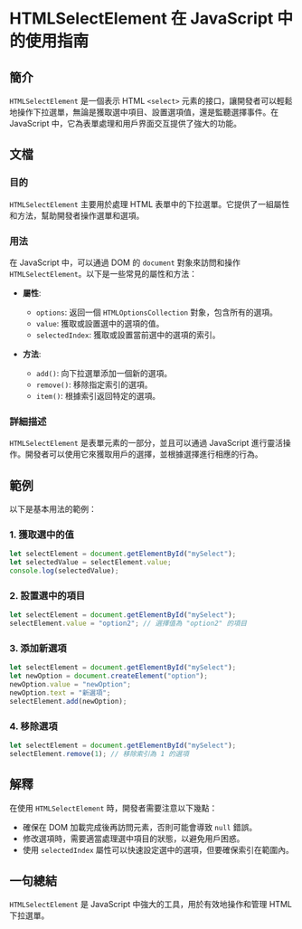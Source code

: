 <!--
Meta Description: # HTMLSelectElement 在 JavaScript 中的使用指南 ## 簡介 `HTMLSelectElement` 是一個表示 HTML `<select>` 元素的接口，讓開發者可以輕鬆地操作下拉選單，無論是獲取選中項目、設置選項值，還是監聽選擇事件。在 JavaScript 中，...
Meta Keywords: javascript, selectelement, htmlselectelement, document, let
-->

# HTMLSelectElement 在 JavaScript 中的使用指南

## 簡介
`HTMLSelectElement` 是一個表示 HTML `<select>` 元素的接口，讓開發者可以輕鬆地操作下拉選單，無論是獲取選中項目、設置選項值，還是監聽選擇事件。在 JavaScript 中，它為表單處理和用戶界面交互提供了強大的功能。

## 文檔
### 目的
`HTMLSelectElement` 主要用於處理 HTML 表單中的下拉選單。它提供了一組屬性和方法，幫助開發者操作選單和選項。

### 用法
在 JavaScript 中，可以通過 DOM 的 `document` 對象來訪問和操作 `HTMLSelectElement`。以下是一些常見的屬性和方法：

- **屬性**:
  - `options`: 返回一個 `HTMLOptionsCollection` 對象，包含所有的選項。
  - `value`: 獲取或設置選中的選項的值。
  - `selectedIndex`: 獲取或設置當前選中的選項的索引。

- **方法**:
  - `add()`: 向下拉選單添加一個新的選項。
  - `remove()`: 移除指定索引的選項。
  - `item()`: 根據索引返回特定的選項。

### 詳細描述
`HTMLSelectElement` 是表單元素的一部分，並且可以通過 JavaScript 進行靈活操作。開發者可以使用它來獲取用戶的選擇，並根據選擇進行相應的行為。

## 範例
以下是基本用法的範例：

### 1. 獲取選中的值
```javascript
let selectElement = document.getElementById("mySelect");
let selectedValue = selectElement.value;
console.log(selectedValue);
```

### 2. 設置選中的項目
```javascript
let selectElement = document.getElementById("mySelect");
selectElement.value = "option2"; // 選擇值為 "option2" 的項目
```

### 3. 添加新選項
```javascript
let selectElement = document.getElementById("mySelect");
let newOption = document.createElement("option");
newOption.value = "newOption";
newOption.text = "新選項";
selectElement.add(newOption);
```

### 4. 移除選項
```javascript
let selectElement = document.getElementById("mySelect");
selectElement.remove(1); // 移除索引為 1 的選項
```

## 解釋
在使用 `HTMLSelectElement` 時，開發者需要注意以下幾點：

- 確保在 DOM 加載完成後再訪問元素，否則可能會導致 `null` 錯誤。
- 修改選項時，需要適當處理選中項目的狀態，以避免用戶困惑。
- 使用 `selectedIndex` 屬性可以快速設定選中的選項，但要確保索引在範圍內。

## 一句總結
`HTMLSelectElement` 是 JavaScript 中強大的工具，用於有效地操作和管理 HTML 下拉選單。